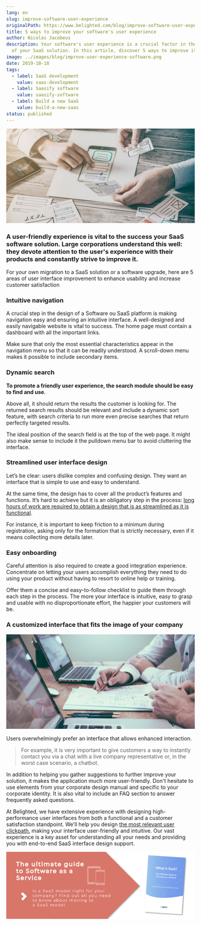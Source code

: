 ```yaml
---
lang: en
slug: improve-software-user-experience
originalPath: https://www.belighted.com/blog/improve-software-user-experience
title: 5 ways to improve your software's user experience
author: Nicolas Jacobeus
description: Your software's user experience is a crucial factor in the success
  of your SaaS solution. In this article, discover 5 ways to improve it.
image: ../images/blog/improve-user-experience-software.png
date: 2019-10-18
tags:
  - label: SaaS development
    value: saas-development
  - label: Saasify software
    value: saasify-software
  - label: Build a new SaaS
    value: build-a-new-saas
status: published
---
```

![improve software user experience](/content/images/legacy/sdlgME-vHwEepcSvDU5lM.png)

### A user-friendly experience is vital to the success your SaaS software solution. Large corporations understand this well: they devote attention to the user's experience with their products and constantly strive to improve it.

For your own migration to a SaaS solution or a software upgrade, here are 5 areas of user interface improvement to enhance usability and increase customer satisfaction

### **Intuitive navigation**

A crucial step in the design of a Software ou SaaS platform is making navigation easy and ensuring an intuitive interface. A well-designed and easily navigable website is vital to success. The home page must contain a dashboard with all the important links.

Make sure that only the most essential characteristics appear in the navigation menu so that it can be readily understood. A scroll-down menu makes it possible to include secondary items.

### **Dynamic search**

**To promote a friendly user experience, the search module should be easy to find and use**.

Above all, it should return the results the customer is looking for. The returned search results should be relevant and include a dynamic sort feature, with search criteria to run more even precise searches that return perfectly targeted results.

The ideal position of the search field is at the top of the web page. It might also make sense to include it the pulldown menu bar to avoid cluttering the interface.

### **Streamlined user interface design**

Let’s be clear: users dislike complex and confusing design. They want an interface that is simple to use and easy to understand.

At the same time, the design has to cover all the product’s features and functions. It’s hard to achieve but it is an obligatory step in the process: [long hours of work are required to obtain a design that is as streamlined as it is functional](/ux-review). 

For instance, it is important to keep friction to a minimum during registration, asking only for the formation that is strictly necessary, even if it means collecting more details later.

### **Easy onboarding**

Careful attention is also required to create a good integration experience. Concentrate on letting your users accomplish everything they need to do using your product without having to resort to online help or training. 

Offer them a concise and easy-to-follow checklist to guide them through each step in the process. The more your interface is intuitive, easy to grasp and usable with no disproportionate effort, the happier your customers will be.

### **A customized interface that fits the image of your company**

**![improve saas user experience](/content/images/legacy/p4qsmwcaSWXwm_-4tH8wa.png)**

Users overwhelmingly prefer an interface that allows enhanced interaction.

> For example, it is very important to give customers a way to instantly contact you via a chat with a live company representative or, in the worst case scenario, a chatbot.

In addition to helping you gather suggestions to further improve your solution, it makes the application much more user-friendly. Don't hesitate to use elements from your corporate design manual and specific to your corporate identity. It is also vital to include an FAQ section to answer frequently asked questions.

At Belighted, we have extensive experience with designing high-performance user interfaces from both a functional and a customer satisfaction standpoint. We’ll help you design [the most relevant user clickpath](/user-testing), making your interface user-friendly and intuitive. Our vast experience is a key asset for understanding all your needs and providing you with end-to-end SaaS interface design support.

[![The ultimate Guide to Software as a Service](/content/images/legacy/axTDnlmGeCfdTR5eawUvn.png)](https://cta-redirect.hubspot.com/cta/redirect/1684659/0b551323-0d58-4d8c-882c-e42a03a01459)